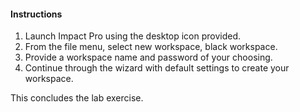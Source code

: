 #### Instructions

1. Launch Impact Pro using the desktop icon provided. 
2. From the file menu, select new workspace, black workspace. 
3. Provide a workspace name and password of your choosing. 
4. Continue through the wizard with default settings to create your workspace. 

This concludes the lab exercise.
